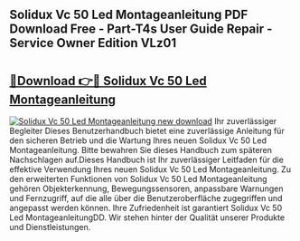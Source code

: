 ## Solidux Vc 50 Led Montageanleitung PDF Download Free - Part-T4s User Guide Repair - Service Owner Edition VLz01

# <h2><a href="http://df6wsr3.blite.top/?on=Solidux+Vc+50+Led+Montageanleitung">🔗Download 👉🔴 Solidux Vc 50 Led Montageanleitung</a></h2>

[![Solidux Vc 50 Led Montageanleitung new download](https://i.imgur.com/lujVjoI.png)](http://df6wsr3.blite.top/?on=Solidux+Vc+50+Led+Montageanleitung)
Ihr zuverlässiger Begleiter Dieses Benutzerhandbuch bietet eine zuverlässige Anleitung für den sicheren Betrieb und die Wartung Ihres neuen Solidux Vc 50 Led Montageanleitung. Bitte bewahren Sie dieses Handbuch zum späteren Nachschlagen auf.Dieses Handbuch ist Ihr zuverlässiger Leitfaden für die effektive Verwendung Ihres neuen Solidux Vc 50 Led Montageanleitung. Zu den erweiterten Funktionen von Solidux Vc 50 Led Montageanleitung gehören Objekterkennung, Bewegungssensoren, anpassbare Warnungen und Fernzugriff, auf die alle über die Benutzeroberfläche zugegriffen und angepasst werden können. Ihre Zufriedenheit ist garantiert Solidux Vc 50 Led MontageanleitungDD. Wir stehen hinter der Qualität unserer Produkte und Dienstleistungen.
